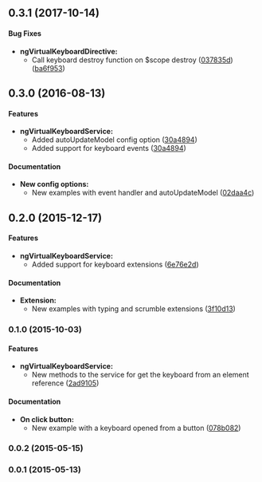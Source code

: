 <a name="0.3.1"></a>
## 0.3.1 (2017-10-14)

#### Bug Fixes

- **ngVirtualKeyboardDirective:**
  - Call keyboard destroy function on $scope destroy
 ([037835d](https://github.com/antonio-spinelli/ng-virtual-keyboard/commit/037835d867c2e55299d1a606d8b461a9827e208a))
 ([ba6f953](https://github.com/antonio-spinelli/ng-virtual-keyboard/commit/ba6f953076fa9bd837bf62d1d9605e53f9e163cf))

<a name="0.3.0"></a>
## 0.3.0 (2016-08-13)

#### Features

- **ngVirtualKeyboardService:**
  - Added autoUpdateModel config option
 ([30a4894](https://github.com/antonio-spinelli/ng-virtual-keyboard/commit/30a4894d3b247c785c12eab5228242f3cf7cdbee))
  - Added support for keyboard events
 ([30a4894](https://github.com/antonio-spinelli/ng-virtual-keyboard/commit/30a4894d3b247c785c12eab5228242f3cf7cdbee))

#### Documentation

- **New config options:**
  - New examples with event handler and autoUpdateModel
 ([02daa4c](https://github.com/antonio-spinelli/ng-virtual-keyboard/commit/02daa4c947738efc131c6dd28bcdee08860b4015))

<a name="0.2.0"></a>
## 0.2.0 (2015-12-17)

#### Features

- **ngVirtualKeyboardService:**
  - Added support for keyboard extensions
 ([6e76e2d](https://github.com/antonio-spinelli/ng-virtual-keyboard/commit/6e76e2dd08e9ea49bf1f5aa0b31b79b9b028ebbe))

#### Documentation

- **Extension:**
  - New examples with typing and scrumble extensions
 ([3f10d13](https://github.com/antonio-spinelli/ng-virtual-keyboard/commit/3f10d134af926df80ee1b06585e2f15b847bcaaf))

<a name="0.1.0"></a>
### 0.1.0 (2015-10-03)

#### Features

- **ngVirtualKeyboardService:**
  - New methods to the service for get the keyboard from an element reference
 ([2ad9105](https://github.com/antonio-spinelli/ng-virtual-keyboard/commit/2ad9105057ffe0eb34d1f77dcd528a589628068f))

#### Documentation

- **On click button:**
  - New example with a keyboard opened from a button
 ([078b082](https://github.com/antonio-spinelli/ng-virtual-keyboard/commit/078b082d1f40e4bc5b40a35c56c6afdbdb54e4d3))

<a name="0.0.2"></a>
### 0.0.2 (2015-05-15)

<a name="0.0.1"></a>
### 0.0.1 (2015-05-13)
